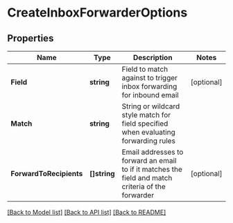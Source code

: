 # CreateInboxForwarderOptions

## Properties

Name | Type | Description | Notes
------------ | ------------- | ------------- | -------------
**Field** | **string** | Field to match against to trigger inbox forwarding for inbound email | [optional] 
**Match** | **string** | String or wildcard style match for field specified when evaluating forwarding rules | 
**ForwardToRecipients** | **[]string** | Email addresses to forward an email to if it matches the field and match criteria of the forwarder | [optional] 

[[Back to Model list]](../README#documentation-for-models) [[Back to API list]](../README#documentation-for-api-endpoints) [[Back to README]](../README)


